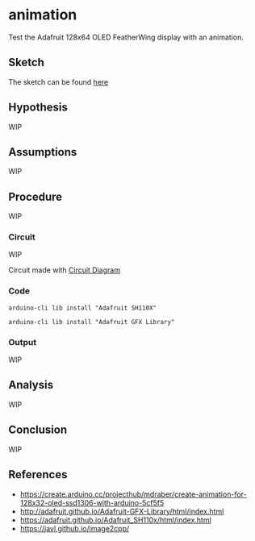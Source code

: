 # animation

Test the Adafruit 128x64 OLED FeatherWing display with an animation.

## Sketch

The sketch can be found [here](https://github.com/nicholaswilde/solar-battery-charger/tree/main/test/animation)

## Hypothesis

WIP

## Assumptions

WIP

## Procedure

WIP

### Circuit

WIP

Circuit made with [Circuit Diagram](https://www.circuit-diagram.org/)

### Code

```shell title="Install Adafruit SH110X library"
arduino-cli lib install "Adafruit SH110X"
```

```shell title="Install Adafruit GFX Library"
arduino-cli lib install "Adafruit GFX Library"
```

### Output

WIP

## Analysis

WIP

## Conclusion

WIP

## References
- https://create.arduino.cc/projecthub/mdraber/create-animation-for-128x32-oled-ssd1306-with-arduino-5cf5f5
- http://adafruit.github.io/Adafruit-GFX-Library/html/index.html
- https://adafruit.github.io/Adafruit_SH110x/html/index.html
- https://javl.github.io/image2cpp/
